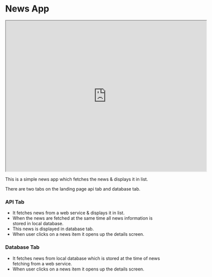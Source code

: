 # News App

<iframe src="https://drive.google.com/file/d/18XnRBfZ9b08_bNV0pnfv89MW3GG88_3e/preview" width="640" height="480" allow="autoplay"></iframe>

This is a simple news app which fetches the news & displays it in list.

There are two tabs on the landing page api tab and database tab.
### API Tab
* It fetches news from a web service & displays it in list.
* When the news are fetched at the same time all news information is stored in local database.
* This news is displayed in database tab.
* When user clicks on a news item it opens up the details screen.

### Database Tab
* It fetches news from local database which is stored at the time of news fetching from a web service.
* When user clicks on a news item it opens up the details screen.


